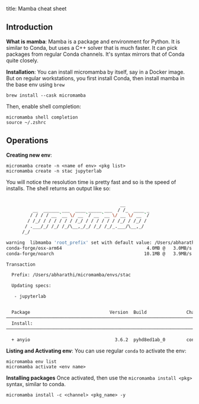 title: Mamba cheat sheet

## Introduction
**What is mamba**: Mamba is a package and environment for Python. It is similar to Conda, but uses a C++ solver that is much faster. It can pick packages from regular Conda channels. It's syntax mirrors that of Conda quite closely.

**Installation**: You can install micromamba by itself, say in a Docker image. But on regular workstations, you first install Conda, then install mamba in the base env using `brew`

```
brew install --cask micromamba
```
Then, enable shell completion:
```
micromamba shell completion
source ~/.zshrc
```

## Operations
**Creating new env**:
```
micromamba create -n <name of env> <pkg list>
micromamba create -n stac jupyterlab
```
You will notice the resolution time is pretty fast and so is the speed of installs. The shell returns an output like so:

```bash

                                           __
          __  ______ ___  ____ _____ ___  / /_  ____ _
         / / / / __ `__ \/ __ `/ __ `__ \/ __ \/ __ `/
        / /_/ / / / / / / /_/ / / / / / / /_/ / /_/ /
       / .___/_/ /_/ /_/\__,_/_/ /_/ /_/_.___/\__,_/
      /_/

warning  libmamba 'root_prefix' set with default value: /Users/abharathi/micromamba
conda-forge/osx-arm64                                4.0MB @   3.0MB/s  1.5s
conda-forge/noarch                                  10.1MB @   3.9MB/s  2.9s

Transaction

  Prefix: /Users/abharathi/micromamba/envs/stac

  Updating specs:

   - jupyterlab


  Package                              Version  Build               Channel                    Size
─────────────────────────────────────────────────────────────────────────────────────────────────────
  Install:
─────────────────────────────────────────────────────────────────────────────────────────────────────

  + anyio                                3.6.2  pyhd8ed1ab_0        conda-forge/noarch         85kB
```

**Listing and Activating env**:
You can use regular `conda` to activate the env:

```
micromamba env list
micromamba activate <env name>
```

**Installing packages**
Once activated, then use the `micromamba install <pkg>` syntax, similar to conda.

```
micromamba install -c <channel> <pkg_name> -y
```